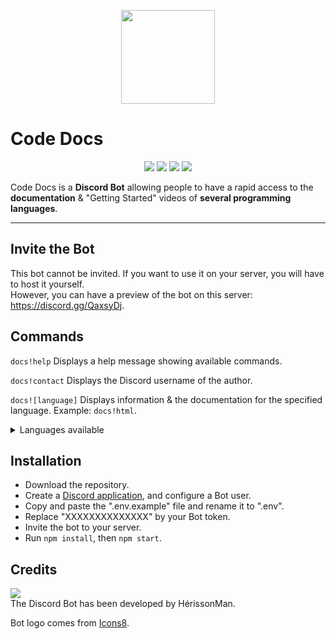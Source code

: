 <p align="center">
    <a href="https://github.com/HerissonMan-TMP/CodeDocs"><img src="https://img.icons8.com/flat_round/344/documents.png" width="150"></a>
</p>

# Code Docs

<p align="center">
    <a href="https://github.com/HerissonMan-TMP/CodeDocs"><img src="https://img.shields.io/github/v/release/HerissonMan-TMP/CodeDocs"></a>
    <a href="https://github.com/HerissonMan-TMP/CodeDocs"><img src="https://img.shields.io/github/license/HerissonMan-TMP/CodeDocs"></a>
    <a href="https://github.com/HerissonMan-TMP/CodeDocs"><img src="https://img.shields.io/maintenance/yes/2020"></a>
    <a href="https://github.com/HerissonMan-TMP/CodeDocs"><img src="https://img.shields.io/github/downloads/HerissonMan-TMP/CodeDocs/total"></a>
</p>

Code Docs is a **Discord Bot** allowing people to have a rapid access to the **documentation** & "Getting Started" videos of **several programming languages**.

---

## Invite the Bot
This bot cannot be invited. If you want to use it on your server, you will have to host it yourself.
<br>
However, you can have a preview of the bot on this server: https://discord.gg/QaxsyDj.

## Commands
`docs!help` Displays a help message showing available commands.

`docs!contact` Displays the Discord username of the author.

`docs![language]` Displays information & the documentation for the specified language. Example: `docs!html`.

<details>
    <summary>Languages available</summary>
    <ul>
    <li>html</li>
    <li>css</li>
    <li>js</li>
    </ul>
</details>

## Installation
- Download the repository.
- Create a [Discord application](https://discord.com/developers/applications), and configure a Bot user.
- Copy and paste the ".env.example" file and rename it to ".env".
- Replace "XXXXXXXXXXXXXX" by your Bot token.
- Invite the bot to your server.
- Run `npm install`, then `npm start`.

## Credits
[![](http://ForTheBadge.com/images/badges/built-by-developers.svg)](https://github.com/HerissonMan-TMP)
<br>
The Discord Bot has been developed by HérissonMan.

Bot logo comes from [Icons8](https://icons8.com).
